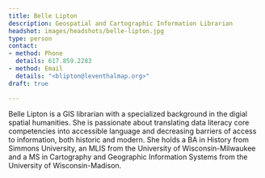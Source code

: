 ```yaml
---
title: Belle Lipton
description: Geospatial and Cartographic Information Librarian
headshot: images/headshots/belle-lipton.jpg
type: person
contact:
- method: Phone
  details: 617.859.2283
- method: Email
  details: "<blipton@leventhalmap.org>"
draft: true

---
```

Belle Lipton is a GIS librarian with a specialized background in the digial spatial humanities. She is passionate about translating data literacy core competencies into accessible language and decreasing barriers of access to information, both historic and modern. She holds a BA in History from Simmons University, an MLIS from the University of Wisconsin-Milwaukee and a MS in Cartography and Geographic Information Systems from the University of Wisconsin-Madison.
